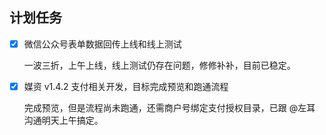 ## 计划任务

- [x] 微信公众号表单数据回传上线和线上测试

  一波三折，上午上线，线上测试仍存在问题，修修补补，目前已稳定。

- [x] 媒资 v1.4.2 支付相关开发，目标完成预览和跑通流程

  完成预览，但是流程尚未跑通，还需商户号绑定支付授权目录，已跟 @左耳 沟通明天上午搞定。

